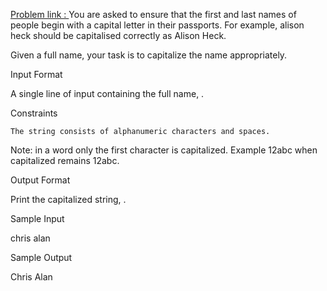 [Problem link : ](https://www.hackerrank.com/challenges/capitalize/problem)
You are asked to ensure that the first and last names of people begin with a capital letter in their passports. For example, alison heck should be capitalised correctly as Alison Heck.

Given a full name, your task is to capitalize the name appropriately.

Input Format

A single line of input containing the full name, .

Constraints

    The string consists of alphanumeric characters and spaces.

Note: in a word only the first character is capitalized. Example 12abc when capitalized remains 12abc.

Output Format

Print the capitalized string, .

Sample Input

chris alan

Sample Output

Chris Alan
